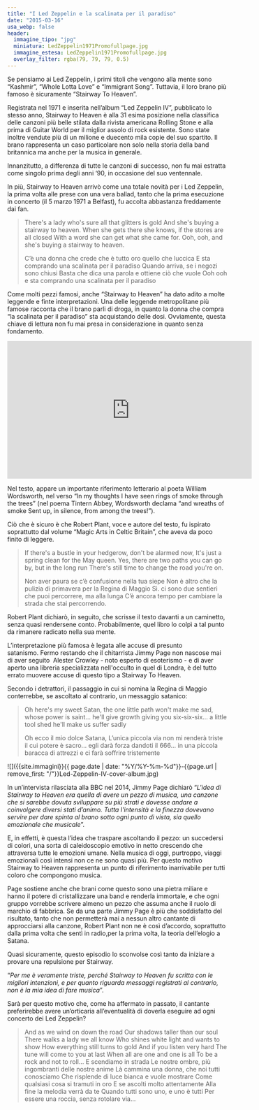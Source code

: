 ```yaml
---
title: "I Led Zeppelin e la scalinata per il paradiso"
date: "2015-03-16"
usa_webp: false
header:
  immagine_tipo: "jpg"
  miniatura: LedZeppelin1971Promofullpage.jpg
  immagine_estesa: LedZeppelin1971Promofullpage.jpg
  overlay_filter: rgba(79, 79, 79, 0.5)
---
```


Se pensiamo ai Led Zeppelin, i primi titoli che vengono alla mente sono “Kashmir”, “Whole Lotta Love” e “Immigrant Song”. Tuttavia, il loro brano più famoso è sicuramente “Stairway To Heaven”.

Registrata nel 1971 e inserita nell’album “Led Zeppelin IV”, pubblicato lo stesso anno, Stairway to Heaven è alla 31 esima posizione nella classifica delle canzoni più belle stilata dalla rivista americana Rolling Stone e alla prima di Guitar World per il miglior assolo di rock esistente. Sono state inoltre vendute più di un milione e duecento mila copie del suo spartito. Il brano rappresenta un caso particolare non solo nella storia della band britannica ma anche per la musica in generale.

Innanzitutto, a differenza di tutte le canzoni di successo, non fu mai estratta come singolo prima degli anni ‘90, in occasione del suo ventennale.

In più, Stairway to Heaven arrivò come una totale novità per i Led Zeppelin, la prima volta alle prese con una vera ballad, tanto che la prima esecuzione in concerto (il 5 marzo 1971 a Belfast), fu accolta abbastanza freddamente dai fan.

> There's a lady who's sure all that glitters is gold And she's buying a stairway to heaven. When she gets there she knows, if the stores are all closed With a word she can get what she came for. Ooh, ooh, and she's buying a stairway to heaven.
>
> C’è una donna che crede che è tutto oro quello che luccica E sta comprando una scalinata per il paradiso Quando arriva, se i negozi sono chiusi Basta che dica una parola e ottiene ciò che vuole Ooh ooh e sta comprando una scalinata per il paradiso

Come molti pezzi famosi, anche “Stairway to Heaven” ha dato adito a molte leggende e finte interpretazioni. Una delle leggende metropolitane più famose racconta che il brano parli di droga, in quanto la donna che compra “la scalinata per il paradiso” sta acquistando delle dosi. Ovviamente, questa chiave di lettura non fu mai presa in considerazione in quanto senza fondamento.

<iframe width="560" height="315" src="https://www.youtube.com/embed/ovFSEHH_yJw" frameborder="0" allow="accelerometer; autoplay; encrypted-media; gyroscope; picture-in-picture" allowfullscreen></iframe>

Nel testo, appare un importante riferimento letterario al poeta William Wordsworth, nel verso “In my thoughts I have seen rings of smoke through the trees” (nel poema Tintern Abbey, Wordsworth declama “and wreaths of smoke Sent up, in silence, from among the trees!”).

Ciò che è sicuro è che Robert Plant, voce e autore del testo, fu ispirato soprattutto dal volume “Magic Arts in Celtic Britain”, che aveva da poco finito di leggere.

> If there's a bustle in your hedgerow, don't be alarmed now, It's just a spring clean for the May queen. Yes, there are two paths you can go by, but in the long run There's still time to change the road you're on.
>
> Non aver paura se c’è confusione nella tua siepe Non è altro che la pulizia di primavera per la Regina di Maggio Sì. ci sono due sentieri che puoi percorrere, ma alla lunga C’è ancora tempo per cambiare la strada che stai percorrendo.

Robert Plant dichiarò, in seguito, che scrisse il testo davanti a un caminetto, senza quasi rendersene conto. Probabilmente, quel libro lo colpì a tal punto da rimanere radicato nella sua mente.

L’interpretazione più famosa è legata alle accuse di presunto satanismo. Fermo restando che il chitarrista Jimmy Page non nascose mai di aver seguito  Alester Crowley - noto esperto di esoterismo - e di aver aperto una libreria specializzata nell'occulto in quel di Londra, è del tutto errato muovere accuse di questo tipo a Stairway To Heaven.

Secondo i detrattori, il passaggio in cui si nomina la Regina di Maggio conterrebbe, se ascoltato al contrario, un messaggio satanico:

> Oh here's my sweet Satan, the one little path won't make me sad, whose power is saint... he'll give growth giving you six-six-six... a little tool shed he'll make us suffer sadly
>
> Oh ecco il mio dolce Satana, L’unica piccola via non mi renderà triste il cui potere è sacro... egli darà forza dandoti il 666... in una piccola baracca di attrezzi e ci farà soffrire tristemente

![]({{site.immagini}}{{ page.date | date: "%Y/%Y-%m-%d"}}-{{page.url | remove_first: "/"}}Led-Zeppelin-IV-cover-album.jpg)

In un’intervista rilasciata alla BBC nel 2014, Jimmy Page dichiarò “_L'idea di Stairway to Heaven era quella di avere un pezzo di musica, una canzone che si sarebbe dovuta sviluppare su più strati e dovesse andare a coinvolgere diversi stati d’animo. Tutta l'intensità e la finezza dovevano servire per dare spinta al brano sotto ogni punto di vista, sia quello emozionale che musicale_”.

E, in effetti, è questa l’idea che traspare ascoltando il pezzo: un succedersi di colori, una sorta di caleidoscopio emotivo in netto crescendo che attraversa tutte le emozioni umane. Nella musica di oggi, purtroppo, viaggi emozionali così intensi non ce ne sono quasi più. Per questo motivo Stairway to Heaven rappresenta un punto di riferimento inarrivabile per tutti coloro che compongono musica.

Page sostiene anche che brani come questo sono una pietra miliare e hanno il potere di cristallizzare una band e renderla immortale, e che ogni gruppo vorrebbe scrivere almeno un pezzo che assuma anche il ruolo di marchio di fabbrica. Se da una parte Jimmy Page è più che soddisfatto del risultato, tanto che non permetterà mai a nessun altro cantante di approcciarsi alla canzone, Robert Plant non ne è così d’accordo, soprattutto dalla prima volta che sentì in radio,per la prima volta, la teoria dell’elogio a Satana.

Quasi sicuramente, questo episodio lo sconvolse così tanto da iniziare a provare una repulsione per Stairway.

“_Per me è veramente triste, perché Stairway to Heaven fu scritta con le migliori intenzioni, e per quanto riguarda messaggi registrati al contrario, non è la mia idea di fare musica_”.

Sarà per questo motivo che, come ha affermato in passato, il cantante preferirebbe avere un’orticaria all’eventualità di doverla eseguire ad ogni concerto dei Led Zeppelin?

> And as we wind on down the road Our shadows taller than our soul There walks a lady we all know Who shines white light and wants to show How everything still turns to gold And if you listen very hard The tune will come to you at last When all are one and one is all To be a rock and not to roll... E scendiamo in strada Le nostre ombre, più ingombranti delle nostre anime Là cammina una donna, che noi tutti conosciamo Che risplende di luce bianca e vuole mostrare Come qualsiasi cosa si tramuti in oro E se ascolti molto attentamente Alla fine la melodia verrà da te Quando tutti sono uno, e uno è tutti Per essere una roccia, senza rotolare via...
